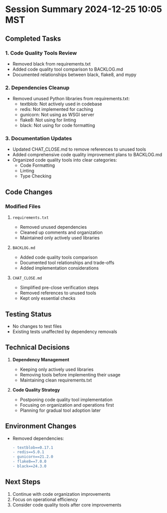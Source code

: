# Session Summary 2024-12-25 10:05 MST

## Completed Tasks

### 1. Code Quality Tools Review
- Removed black from requirements.txt
- Added code quality tool comparison to BACKLOG.md
- Documented relationships between black, flake8, and mypy

### 2. Dependencies Cleanup
- Removed unused Python libraries from requirements.txt:
  - textblob: Not actively used in codebase
  - redis: Not implemented for caching
  - gunicorn: Not using as WSGI server
  - flake8: Not using for linting
  - black: Not using for code formatting

### 3. Documentation Updates
- Updated CHAT_CLOSE.md to remove references to unused tools
- Added comprehensive code quality improvement plans to BACKLOG.md
- Organized code quality tools into clear categories:
  - Code Formatting
  - Linting
  - Type Checking

## Code Changes

### Modified Files
1. `requirements.txt`
   - Removed unused dependencies
   - Cleaned up comments and organization
   - Maintained only actively used libraries

2. `BACKLOG.md`
   - Added code quality tools comparison
   - Documented tool relationships and trade-offs
   - Added implementation considerations

3. `CHAT_CLOSE.md`
   - Simplified pre-close verification steps
   - Removed references to unused tools
   - Kept only essential checks

## Testing Status
- No changes to test files
- Existing tests unaffected by dependency removals

## Technical Decisions
1. **Dependency Management**
   - Keeping only actively used libraries
   - Removing tools before implementing their usage
   - Maintaining clean requirements.txt

2. **Code Quality Strategy**
   - Postponing code quality tool implementation
   - Focusing on organization and operations first
   - Planning for gradual tool adoption later

## Environment Changes
- Removed dependencies:
  ```diff
  - textblob==0.17.1
  - redis==5.0.1
  - gunicorn==21.2.0
  - flake8==7.0.0
  - black==24.3.0
  ```

## Next Steps
1. Continue with code organization improvements
2. Focus on operational efficiency
3. Consider code quality tools after core improvements
